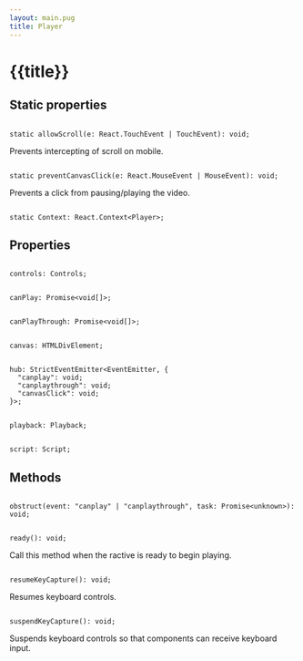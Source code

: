 ```yaml
---
layout: main.pug
title: Player
---
```


# {{title}}

## Static properties

<pre class="language-typescript" id="allowScroll"><code>
static allowScroll(e: React.TouchEvent | TouchEvent): void;
</code></pre>

Prevents intercepting of scroll on mobile.

<pre class="language-typescript" id="preventCanvasClick"><code>
static preventCanvasClick(e: React.MouseEvent | MouseEvent): void;
</code></pre>

<p>Prevents a click from pausing/playing the video.</p>

<pre class="language-typescript" id="Context"><code>
static Context: React.Context&lt;Player&gt;;
</code></pre>

<h2>Properties</h2>

<pre class="language-typescript" id="controls"><code>
controls: Controls;
</code></pre>

<pre class="language-typescript" id="canPlay"><code>
canPlay: Promise&lt;void[]&gt;;
</code></pre>

<pre class="language-typescript" id="canPlayThrough"><code>
canPlayThrough: Promise&lt;void[]&gt;;
</code></pre>

<pre class="language-typescript" id="canvas"><code>
canvas: HTMLDivElement;
</code></pre>

<pre class="language-typescript" id="hub"><code>
hub: StrictEventEmitter&lt;EventEmitter, {
  "canplay": void;
  "canplaythrough": void;
  "canvasClick": void;
}&gt;;
</code></pre>

<pre class="language-typescript" id="playback"><code>
playback: Playback;
</code></pre>

<pre class="language-typescript" id="script"><code>
script: Script;
</code></pre>

<h2>Methods</h2>

<pre class="language-typescript" id="obstruct"><code>
obstruct(event: "canplay" | "canplaythrough", task: Promise&lt;unknown&gt;): void;
</code></pre>

<pre class="language-typescript" id="ready"><code>
ready(): void;
</code></pre>

<p>Call this method when the ractive is ready to begin playing.</p>

<pre class="language-typescript" id="resumeKeyCapture"><code>
resumeKeyCapture(): void;
</code></pre>

<p>Resumes keyboard controls.</p>

<pre class="language-typescript" id="suspendKeyCapture"><code>
suspendKeyCapture(): void;
</code></pre>

<p>Suspends keyboard controls so that components can receive keyboard input.</p>
